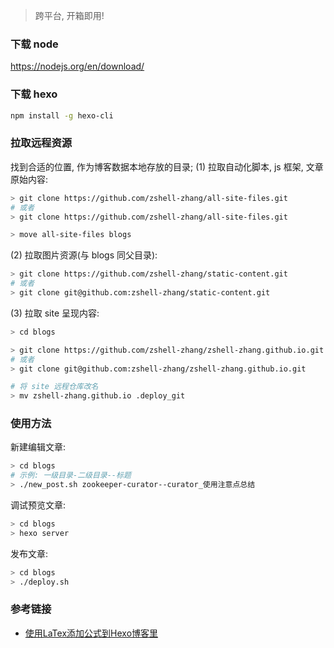 > 跨平台, 开箱即用!

### **下载 node**
https://nodejs.org/en/download/

### **下载 hexo**
``` bash
npm install -g hexo-cli
```

### **拉取远程资源**
找到合适的位置, 作为博客数据本地存放的目录;
(1) 拉取自动化脚本, js 框架, 文章原始内容:
``` bash
> git clone https://github.com/zshell-zhang/all-site-files.git
# 或者
> git clone https://github.com/zshell-zhang/all-site-files.git

> move all-site-files blogs
```
(2) 拉取图片资源(与 blogs 同父目录):
``` bash
> git clone https://github.com/zshell-zhang/static-content.git
# 或者
> git clone git@github.com:zshell-zhang/static-content.git
```
(3) 拉取 site 呈现内容:
``` bash
> cd blogs

> git clone https://github.com/zshell-zhang/zshell-zhang.github.io.git
# 或者
> git clone git@github.com:zshell-zhang/zshell-zhang.github.io.git

# 将 site 远程仓库改名
> mv zshell-zhang.github.io .deploy_git
```

### **使用方法**
新建编辑文章:
``` bash
> cd blogs
# 示例: 一级目录-二级目录--标题
> ./new_post.sh zookeeper-curator--curator_使用注意点总结
```
调试预览文章:
``` bash
> cd blogs
> hexo server
```
发布文章:
``` bash
> cd blogs
> ./deploy.sh
```

### **参考链接**
- [使用LaTex添加公式到Hexo博客里](https://www.jianshu.com/p/68e6f82d88b7)
